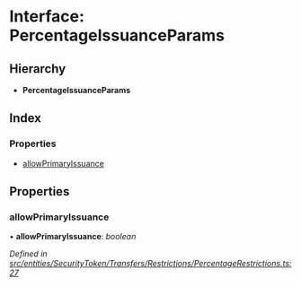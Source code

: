 # Interface: PercentageIssuanceParams

## Hierarchy

* **PercentageIssuanceParams**

## Index

### Properties

* [allowPrimaryIssuance](entities.securitytoken.transfers.restrictions.percentageissuanceparams.md#allowprimaryissuance)

## Properties

###  allowPrimaryIssuance

• **allowPrimaryIssuance**: *boolean*

*Defined in [src/entities/SecurityToken/Transfers/Restrictions/PercentageRestrictions.ts:27](https://github.com/PolymathNetwork/polymath-sdk/blob/454d285/src/entities/SecurityToken/Transfers/Restrictions/PercentageRestrictions.ts#L27)*
